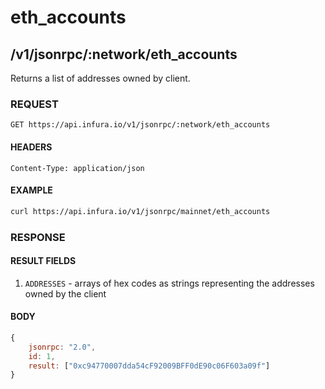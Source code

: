 # eth_accounts

## /v1/jsonrpc/:network/eth_accounts

Returns a list of addresses owned by client.

### REQUEST

`GET https://api.infura.io/v1/jsonrpc/:network/eth_accounts`

#### HEADERS

`Content-Type: application/json`

#### EXAMPLE
```bash
curl https://api.infura.io/v1/jsonrpc/mainnet/eth_accounts
```

### RESPONSE

#### RESULT FIELDS
1. `ADDRESSES` - arrays of hex codes as strings representing the addresses owned by the client

#### BODY

```js
{
    jsonrpc: "2.0",
    id: 1,
    result: ["0xc94770007dda54cF92009BFF0dE90c06F603a09f"]
}
```

